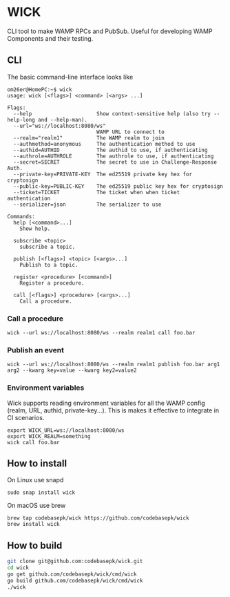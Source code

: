 # WICK
CLI tool to make WAMP RPCs and PubSub. Useful for developing WAMP Components and their testing.

## CLI
The basic command-line interface looks like
```shell
om26er@HomePC:~$ wick
usage: wick [<flags>] <command> [<args> ...]

Flags:
  --help                     Show context-sensitive help (also try --help-long and --help-man).
  --url="ws://localhost:8080/ws"
                             WAMP URL to connect to
  --realm="realm1"           The WAMP realm to join
  --authmethod=anonymous     The authentication method to use
  --authid=AUTHID            The authid to use, if authenticating
  --authrole=AUTHROLE        The authrole to use, if authenticating
  --secret=SECRET            The secret to use in Challenge-Response Auth.
  --private-key=PRIVATE-KEY  The ed25519 private key hex for cryptosign
  --public-key=PUBLIC-KEY    The ed25519 public key hex for cryptosign
  --ticket=TICKET            The ticket when when ticket authentication
  --serializer=json          The serializer to use

Commands:
  help [<command>...]
    Show help.

  subscribe <topic>
    subscribe a topic.

  publish [<flags>] <topic> [<args>...]
    Publish to a topic.

  register <procedure> [<command>]
    Register a procedure.

  call [<flags>] <procedure> [<args>...]
    Call a procedure.
```
### Call a procedure
```shell
wick --url ws://localhost:8080/ws --realm realm1 call foo.bar
````

### Publish an event
```shell
wick --url ws://localhost:8080/ws --realm realm1 publish foo.bar arg1 arg2 --kwarg key=value --kwarg key2=value2
```

### Environment variables
Wick supports reading environment variables for all the WAMP config (realm, URL, authid, private-key...).
This is makes it effective to integrate in CI scenarios.
```shell
export WICK_URL=ws://localhost:8080/ws
export WICK_REALM=something
wick call foo.bar
```


## How to install
On Linux use snapd
```shell
sudo snap install wick
```
On macOS use brew
```shell
brew tap codebasepk/wick https://github.com/codebasepk/wick
brew install wick
```

## How to build
```bash
git clone git@github.com:codebasepk/wick.git
cd wick
go get github.com/codebasepk/wick/cmd/wick
go build github.com/codebasepk/wick/cmd/wick
./wick
```
